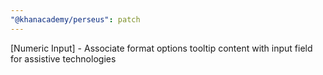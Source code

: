 ```yaml
---
"@khanacademy/perseus": patch
---
```


[Numeric Input] - Associate format options tooltip content with input field for assistive technologies
